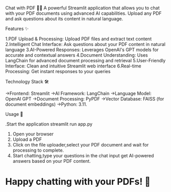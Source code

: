 Chat with PDF 📄💬
A powerful Streamlit application that allows you to chat with your PDF documents using advanced AI capabilities. Upload any PDF and ask questions about its content in natural language.

Features ✨
 
1.PDF Upload & Processing: Upload PDF files and extract text content
2.Intelligent Chat Interface: Ask questions about your PDF content in natural language
3.AI-Powered Responses: Leverages OpenAI's GPT models for accurate and contextual answers
4.Document Understanding: Uses LangChain for advanced document processing and retrieval
5.User-Friendly Interface: Clean and intuitive Streamlit web interface
6.Real-time Processing: Get instant responses to your queries

Technology Stack 🛠️

->Frontend: Streamlit
->AI Framework: LangChain
->Language Model: OpenAI GPT
->Document Processing: PyPDF
->Vector Database: FAISS (for document embeddings)
->Python: 3.11.

Usage 📖

.Start the application
streamlit run app.py

1. Open your browser
2. Upload a PDF
3. Click on the file uploader,select your PDF document and wait for processing to complete.
4. Start chatting,type your questions in the chat input get AI-powered answers based on your PDF content.








# Happy chatting with your PDFs! 🎉


